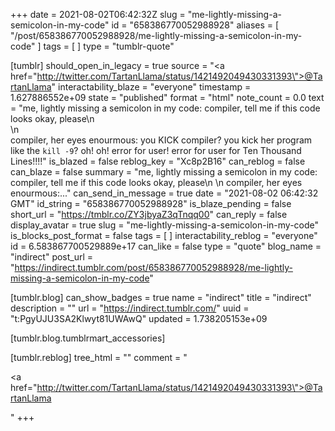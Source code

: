 +++
date = 2021-08-02T06:42:32Z
slug = "me-lightly-missing-a-semicolon-in-my-code"
id = "658386770052988928"
aliases = [ "/post/658386770052988928/me-lightly-missing-a-semicolon-in-my-code" ]
tags = [ ]
type = "tumblr-quote"

[tumblr]
should_open_in_legacy = true
source = "<a href=\"http://twitter.com/TartanLlama/status/1421492049430331393\">@TartanLlama</a>"
interactability_blaze = "everyone"
timestamp = 1.627886552e+09
state = "published"
format = "html"
note_count = 0.0
text = "me, lightly missing a semicolon in my code: compiler, tell me if this code looks okay, please\n<br/>\n<br/>compiler, her eyes enourmous: you KICK compiler? you kick her program like the `kill -9`? oh! oh! error for user! error for user for Ten Thousand Lines!!!!"
is_blazed = false
reblog_key = "Xc8p2B16"
can_reblog = false
can_blaze = false
summary = "me, lightly missing a semicolon in my code: compiler, tell me if this code looks okay, please\n \n compiler, her eyes enourmous:..."
can_send_in_message = true
date = "2021-08-02 06:42:32 GMT"
id_string = "658386770052988928"
is_blaze_pending = false
short_url = "https://tmblr.co/ZY3jbyaZ3qTnqq00"
can_reply = false
display_avatar = true
slug = "me-lightly-missing-a-semicolon-in-my-code"
is_blocks_post_format = false
tags = [ ]
interactability_reblog = "everyone"
id = 6.583867700529889e+17
can_like = false
type = "quote"
blog_name = "indirect"
post_url = "https://indirect.tumblr.com/post/658386770052988928/me-lightly-missing-a-semicolon-in-my-code"

[tumblr.blog]
can_show_badges = true
name = "indirect"
title = "indirect"
description = ""
url = "https://indirect.tumblr.com/"
uuid = "t:PgyUJU3SA2Klwyt81UWAwQ"
updated = 1.738205153e+09

[tumblr.blog.tumblrmart_accessories]

[tumblr.reblog]
tree_html = ""
comment = "<p><a href=\"http://twitter.com/TartanLlama/status/1421492049430331393\">@TartanLlama</a></p>"
+++
